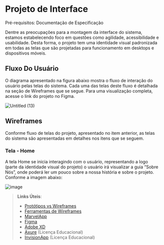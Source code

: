
# Projeto de Interface

Pré-requisitos: Documentação de Especificação

Dentre as preocupações para a montagem da interface do sistema, estamos estabelecendo foco em questões como agilidade, acessibilidade e usabilidade. Desta forma, o projeto tem uma identidade visual padronizada em todas as telas que são projetadas para funcionamento em desktops e dispositivos móveis.

## Fluxo Do Usuário

O diagrama apresentado na figura abaixo mostra o fluxo de interação do usuário pelas telas do sistema. Cada uma das telas deste fluxo é detalhada na seção de Wireframes que se segue. Para uma visualização completa, acesse o link do projeto no Figma.

![Untitled (13)](https://user-images.githubusercontent.com/92118593/194760380-72742968-b624-4f60-970e-88a60b2a9fce.png)


## Wireframes

Conforme fluxo de telas do projeto, apresentado no item anterior, as telas do sistema são apresentadas em detalhes nos itens que se seguem.

### Tela - Home 

A tela Home se inicia interagindo com o usuário, representando a logo (parte da identidade visual do projeto) o usuário irá visualizar a guia “Sobre Nós”, onde poderá ler um pouco sobre a nossa história e sobre o projeto. Conforme a imagem abaixo:

![image](https://user-images.githubusercontent.com/92118593/194761086-82f606a7-4280-47b6-aec5-cf3236c1675c.png)




> **Links Úteis**:
> - [Protótipos vs Wireframes](https://www.nngroup.com/videos/prototypes-vs-wireframes-ux-projects/)
> - [Ferramentas de Wireframes](https://rockcontent.com/blog/wireframes/)
> - [MarvelApp](https://marvelapp.com/developers/documentation/tutorials/)
> - [Figma](https://www.figma.com/)
> - [Adobe XD](https://www.adobe.com/br/products/xd.html#scroll)
> - [Axure](https://www.axure.com/edu) (Licença Educacional)
> - [InvisionApp](https://www.invisionapp.com/) (Licença Educacional)
